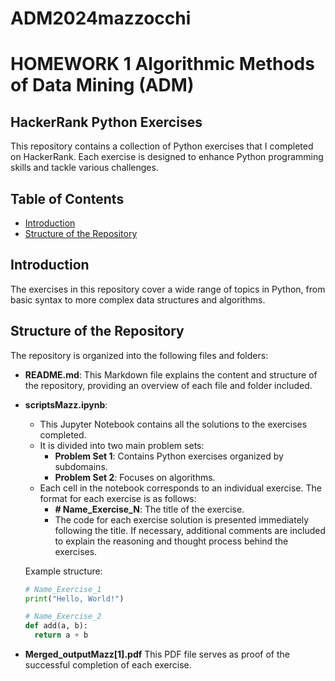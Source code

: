 # ADM2024mazzocchi

# HOMEWORK 1                                                  Algorithmic Methods of Data Mining (ADM)

## HackerRank Python Exercises

This repository contains a collection of Python exercises that I completed on HackerRank. Each exercise is designed to enhance Python programming skills and tackle various challenges.

## Table of Contents
- [Introduction](#introduction)
- [Structure of the Repository](#structure-of-the-repository)


## Introduction
The exercises in this repository cover a wide range of topics in Python, from basic syntax to more complex data structures and algorithms.

## Structure of the Repository
The repository is organized into the following files and folders:

- **README.md**: This Markdown file explains the content and structure of the repository, providing an overview of each file and folder included.


- **scriptsMazz.ipynb**: 
  - This Jupyter Notebook contains all the solutions to the exercises completed. 
  - It is divided into two main problem sets:
    - **Problem Set 1**: Contains Python exercises organized by subdomains.
    - **Problem Set 2**: Focuses on algorithms.
  - Each cell in the notebook corresponds to an individual exercise. The format for each exercise is as follows:
    - **# Name_Exercise_N**: The title of the exercise.
    - The code for each exercise solution is presented immediately following the title. If necessary, additional comments are included to explain the reasoning and thought process behind the exercises.
  
  Example structure:
  ```python
  # Name_Exercise_1
  print("Hello, World!") 
  ```
   
    ```python
  # Name_Exercise_2
  def add(a, b):
      return a + b

- **Merged_outputMazz[1].pdf** This PDF file serves as proof of the successful completion of each exercise.

